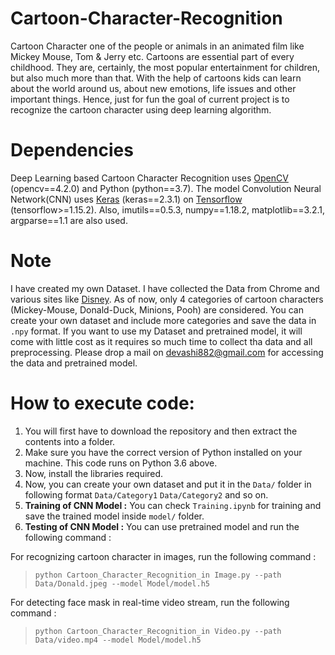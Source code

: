 # Cartoon-Character-Recognition
Cartoon Character one of the people or animals in an animated film like Mickey Mouse, Tom & Jerry etc. Cartoons are essential part of every childhood. They are, certainly, the most popular entertainment for children, but also much more than that. With the help of cartoons kids can learn about the world around us, about new emotions, life issues and other important things. Hence, just for fun the goal of current project is to recognize the cartoon character using deep learning algorithm. 

# Dependencies
Deep Learning based Cartoon Character Recognition uses [OpenCV](https://opencv.org/) (opencv==4.2.0) and Python (python==3.7). The model Convolution Neural Network(CNN) uses [Keras](https://keras.io/) (keras==2.3.1) on [Tensorflow](https://www.tensorflow.org/) (tensorflow>=1.15.2). Also, imutils==0.5.3, numpy==1.18.2, matplotlib==3.2.1, argparse==1.1 are also used.

# Note 
I have created my own Dataset. I have collected the Data from Chrome and various sites like [Disney](https://www.disneyclips.com/images/donaldduck9.html). As of now, only 4 categories of cartoon characters (Mickey-Mouse, Donald-Duck, Minions, Pooh) are considered. You can create your own dataset and include more categories and save the data in `.npy` format. If you want to use my Dataset and pretrained model, it will come with little cost as it requires so much time to collect tha data and all preprocessing. Please drop a mail on devashi882@gmail.com for accessing the data and pretrained model.


# How to execute code:

1. You will first have to download the repository and then extract the contents into a folder.
2. Make sure you have the correct version of Python installed on your machine. This code runs on Python 3.6 above.
3. Now, install the libraries required.
4. Now, you can create your own dataset and put it in the `Data/` folder in following format
  `Data/Category1`
  `Data/Category2` and so on.
5. **Training of CNN Model :** You can check `Training.ipynb` for training and save the trained model inside `model/` folder.
6. **Testing of CNN Model :**  You can use pretrained model and run the following command :

For recognizing cartoon character in images, run the following command :
> `python Cartoon_Character_Recognition_in Image.py --path Data/Donald.jpeg --model Model/model.h5`

For detecting face mask in real-time video stream, run the following command :
> `python Cartoon_Character_Recognition_in Video.py --path Data/video.mp4 --model Model/model.h5`
